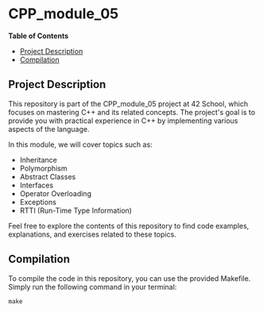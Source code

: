 # CPP_module_05

**Table of Contents**
- [Project Description](#project-description)
- [Compilation](#compilation)

## Project Description
This repository is part of the CPP_module_05 project at 42 School, which focuses on mastering C++ and its related concepts. The project's goal is to provide you with practical experience in C++ by implementing various aspects of the language.

In this module, we will cover topics such as:

- Inheritance
- Polymorphism
- Abstract Classes
- Interfaces
- Operator Overloading
- Exceptions
- RTTI (Run-Time Type Information)

Feel free to explore the contents of this repository to find code examples, explanations, and exercises related to these topics.

## Compilation
To compile the code in this repository, you can use the provided Makefile. Simply run the following command in your terminal:

```shell
make
